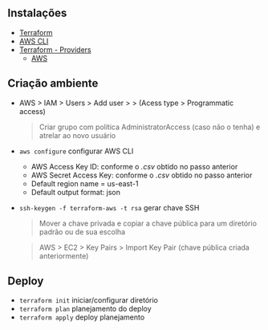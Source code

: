 ## Instalações
- [Terraform](https://developer.hashicorp.com/terraform/downloads)
- [AWS CLI](https://aws.amazon.com/pt/cli/)
- [Terraform - Providers](https://registry.terraform.io/browse/providers)
    - [AWS](https://registry.terraform.io/providers/hashicorp/aws/latest/docs)

## Criação ambiente
- AWS > IAM > Users > Add user > <terraform-aws> > (Acess type > Programmatic access)
    >Criar grupo com política AdministratorAccess (caso não o tenha) e atrelar ao novo usuário
- `aws configure` configurar AWS CLI
    - AWS Access Key ID: conforme o _.csv_ obtido no passo anterior
    - AWS Secret Access Key: conforme o _.csv_ obtido no passo anterior
    - Default region name = us-east-1
    - Default output format: json
- `ssh-keygen -f terraform-aws -t rsa` gerar chave SSH
    >Mover a chave privada e copiar a chave pública para um diretório padrão ou de sua escolha
    
    >AWS > EC2 > Key Pairs > Import Key Pair (chave pública criada anteriormente)

## Deploy
- `terraform init` iniciar/configurar diretório
- `terraform plan` planejamento do deploy
- `terraform apply` deploy planejamento